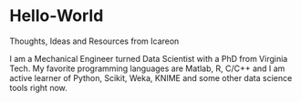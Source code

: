 # Hello-World
Thoughts, Ideas and Resources from Icareon

I am a Mechanical Engineer turned Data Scientist with a PhD from Virginia Tech. My favorite programming languages are Matlab, R, C/C++ and I am active learner of Python, Scikit, Weka, KNIME and some other data science tools right now. 
